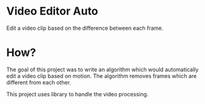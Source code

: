 # Video Editor Auto
Edit a video clip based on the difference between each frame.

# How?
The goal of this project was to write an algorithm  which would automatically edit a video clip based on motion. The algorithm removes frames which are different from each other. 

This project uses [](https://ffmpeg.org/about.html "ffmpeg") library to handle the video processing. 
